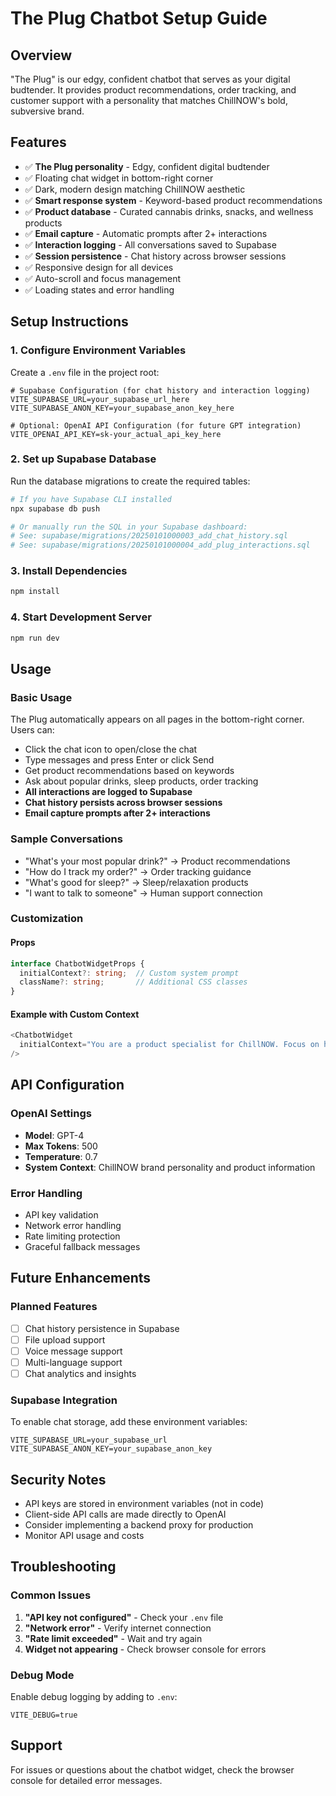 # The Plug Chatbot Setup Guide

## Overview
"The Plug" is our edgy, confident chatbot that serves as your digital budtender. It provides product recommendations, order tracking, and customer support with a personality that matches ChillNOW's bold, subversive brand.

## Features
- ✅ **The Plug personality** - Edgy, confident digital budtender
- ✅ Floating chat widget in bottom-right corner
- ✅ Dark, modern design matching ChillNOW aesthetic
- ✅ **Smart response system** - Keyword-based product recommendations
- ✅ **Product database** - Curated cannabis drinks, snacks, and wellness products
- ✅ **Email capture** - Automatic prompts after 2+ interactions
- ✅ **Interaction logging** - All conversations saved to Supabase
- ✅ **Session persistence** - Chat history across browser sessions
- ✅ Responsive design for all devices
- ✅ Auto-scroll and focus management
- ✅ Loading states and error handling

## Setup Instructions

### 1. Configure Environment Variables
Create a `.env` file in the project root:

```env
# Supabase Configuration (for chat history and interaction logging)
VITE_SUPABASE_URL=your_supabase_url_here
VITE_SUPABASE_ANON_KEY=your_supabase_anon_key_here

# Optional: OpenAI API Configuration (for future GPT integration)
VITE_OPENAI_API_KEY=sk-your_actual_api_key_here
```

### 2. Set up Supabase Database
Run the database migrations to create the required tables:

```bash
# If you have Supabase CLI installed
npx supabase db push

# Or manually run the SQL in your Supabase dashboard:
# See: supabase/migrations/20250101000003_add_chat_history.sql
# See: supabase/migrations/20250101000004_add_plug_interactions.sql
```

### 3. Install Dependencies
```bash
npm install
```

### 4. Start Development Server
```bash
npm run dev
```

## Usage

### Basic Usage
The Plug automatically appears on all pages in the bottom-right corner. Users can:
- Click the chat icon to open/close the chat
- Type messages and press Enter or click Send
- Get product recommendations based on keywords
- Ask about popular drinks, sleep products, order tracking
- **All interactions are logged to Supabase**
- **Chat history persists across browser sessions**
- **Email capture prompts after 2+ interactions**

### Sample Conversations
- "What's your most popular drink?" → Product recommendations
- "How do I track my order?" → Order tracking guidance
- "What's good for sleep?" → Sleep/relaxation products
- "I want to talk to someone" → Human support connection

### Customization

#### Props
```typescript
interface ChatbotWidgetProps {
  initialContext?: string;  // Custom system prompt
  className?: string;       // Additional CSS classes
}
```

#### Example with Custom Context
```typescript
<ChatbotWidget 
  initialContext="You are a product specialist for ChillNOW. Focus on helping users find the perfect cannabis products for their needs."
/>
```

## API Configuration

### OpenAI Settings
- **Model**: GPT-4
- **Max Tokens**: 500
- **Temperature**: 0.7
- **System Context**: ChillNOW brand personality and product information

### Error Handling
- API key validation
- Network error handling
- Rate limiting protection
- Graceful fallback messages

## Future Enhancements

### Planned Features
- [ ] Chat history persistence in Supabase
- [ ] File upload support
- [ ] Voice message support
- [ ] Multi-language support
- [ ] Chat analytics and insights

### Supabase Integration
To enable chat storage, add these environment variables:
```env
VITE_SUPABASE_URL=your_supabase_url
VITE_SUPABASE_ANON_KEY=your_supabase_anon_key
```

## Security Notes
- API keys are stored in environment variables (not in code)
- Client-side API calls are made directly to OpenAI
- Consider implementing a backend proxy for production
- Monitor API usage and costs

## Troubleshooting

### Common Issues
1. **"API key not configured"** - Check your `.env` file
2. **"Network error"** - Verify internet connection
3. **"Rate limit exceeded"** - Wait and try again
4. **Widget not appearing** - Check browser console for errors

### Debug Mode
Enable debug logging by adding to `.env`:
```env
VITE_DEBUG=true
```

## Support
For issues or questions about the chatbot widget, check the browser console for detailed error messages. 